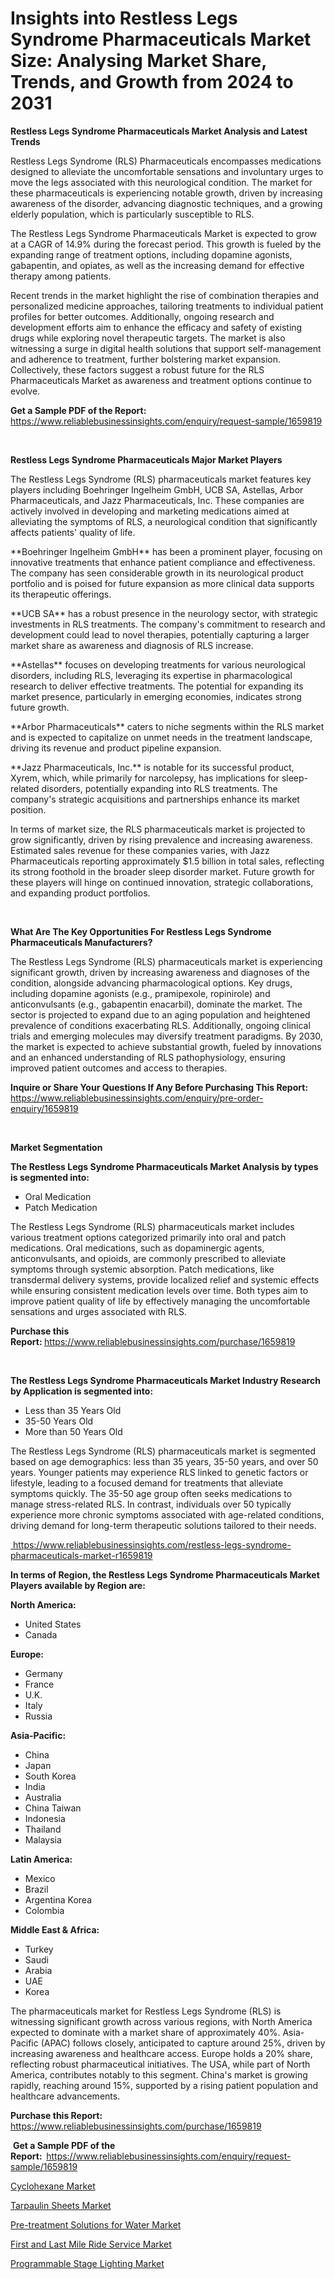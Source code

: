 <p><h1>Insights into Restless Legs Syndrome Pharmaceuticals Market Size: Analysing Market Share, Trends, and Growth from 2024 to 2031</h1></p><p><strong>Restless Legs Syndrome Pharmaceuticals Market Analysis and Latest Trends</strong></p>
<p><p>Restless Legs Syndrome (RLS) Pharmaceuticals encompasses medications designed to alleviate the uncomfortable sensations and involuntary urges to move the legs associated with this neurological condition. The market for these pharmaceuticals is experiencing notable growth, driven by increasing awareness of the disorder, advancing diagnostic techniques, and a growing elderly population, which is particularly susceptible to RLS.</p><p>The Restless Legs Syndrome Pharmaceuticals Market is expected to grow at a CAGR of 14.9% during the forecast period. This growth is fueled by the expanding range of treatment options, including dopamine agonists, gabapentin, and opiates, as well as the increasing demand for effective therapy among patients. </p><p>Recent trends in the market highlight the rise of combination therapies and personalized medicine approaches, tailoring treatments to individual patient profiles for better outcomes. Additionally, ongoing research and development efforts aim to enhance the efficacy and safety of existing drugs while exploring novel therapeutic targets. The market is also witnessing a surge in digital health solutions that support self-management and adherence to treatment, further bolstering market expansion. Collectively, these factors suggest a robust future for the RLS Pharmaceuticals Market as awareness and treatment options continue to evolve.</p></p>
<p><strong>Get a Sample PDF of the Report:&nbsp;</strong> <a href="https://www.reliablebusinessinsights.com/enquiry/request-sample/1659819?utm_campaign=1119&utm_medium=2&utm_source=Github&utm_content=ia&utm_term=28092024&utm_id=restless-legs-syndrome-pharmaceuticals">https://www.reliablebusinessinsights.com/enquiry/request-sample/1659819</a></p>
<p>&nbsp;</p>
<p><strong>Restless Legs Syndrome Pharmaceuticals Major Market Players</strong></p>
<p><p>The Restless Legs Syndrome (RLS) pharmaceuticals market features key players including Boehringer Ingelheim GmbH, UCB SA, Astellas, Arbor Pharmaceuticals, and Jazz Pharmaceuticals, Inc. These companies are actively involved in developing and marketing medications aimed at alleviating the symptoms of RLS, a neurological condition that significantly affects patients' quality of life.</p><p>**Boehringer Ingelheim GmbH** has been a prominent player, focusing on innovative treatments that enhance patient compliance and effectiveness. The company has seen considerable growth in its neurological product portfolio and is poised for future expansion as more clinical data supports its therapeutic offerings.</p><p>**UCB SA** has a robust presence in the neurology sector, with strategic investments in RLS treatments. The company's commitment to research and development could lead to novel therapies, potentially capturing a larger market share as awareness and diagnosis of RLS increase.</p><p>**Astellas** focuses on developing treatments for various neurological disorders, including RLS, leveraging its expertise in pharmacological research to deliver effective treatments. The potential for expanding its market presence, particularly in emerging economies, indicates strong future growth.</p><p>**Arbor Pharmaceuticals** caters to niche segments within the RLS market and is expected to capitalize on unmet needs in the treatment landscape, driving its revenue and product pipeline expansion.</p><p>**Jazz Pharmaceuticals, Inc.** is notable for its successful product, Xyrem, which, while primarily for narcolepsy, has implications for sleep-related disorders, potentially expanding into RLS treatments. The company's strategic acquisitions and partnerships enhance its market position.</p><p>In terms of market size, the RLS pharmaceuticals market is projected to grow significantly, driven by rising prevalence and increasing awareness. Estimated sales revenue for these companies varies, with Jazz Pharmaceuticals reporting approximately $1.5 billion in total sales, reflecting its strong foothold in the broader sleep disorder market. Future growth for these players will hinge on continued innovation, strategic collaborations, and expanding product portfolios.</p></p>
<p>&nbsp;</p>
<p><strong>What Are The Key Opportunities For Restless Legs Syndrome Pharmaceuticals Manufacturers?</strong></p>
<p><p>The Restless Legs Syndrome (RLS) pharmaceuticals market is experiencing significant growth, driven by increasing awareness and diagnoses of the condition, alongside advancing pharmacological options. Key drugs, including dopamine agonists (e.g., pramipexole, ropinirole) and anticonvulsants (e.g., gabapentin enacarbil), dominate the market. The sector is projected to expand due to an aging population and heightened prevalence of conditions exacerbating RLS. Additionally, ongoing clinical trials and emerging molecules may diversify treatment paradigms. By 2030, the market is expected to achieve substantial growth, fueled by innovations and an enhanced understanding of RLS pathophysiology, ensuring improved patient outcomes and access to therapies.</p></p>
<p><strong>Inquire or Share Your Questions If Any Before Purchasing This Report:</strong> <a href="https://www.reliablebusinessinsights.com/enquiry/pre-order-enquiry/1659819?utm_campaign=1119&utm_medium=2&utm_source=Github&utm_content=ia&utm_term=28092024&utm_id=restless-legs-syndrome-pharmaceuticals">https://www.reliablebusinessinsights.com/enquiry/pre-order-enquiry/1659819</a></p>
<p>&nbsp;</p>
<p><strong>Market Segmentation</strong></p>
<p><strong>The Restless Legs Syndrome Pharmaceuticals Market Analysis by types is segmented into:</strong></p>
<p><ul><li>Oral Medication</li><li>Patch Medication</li></ul></p>
<p><p>The Restless Legs Syndrome (RLS) pharmaceuticals market includes various treatment options categorized primarily into oral and patch medications. Oral medications, such as dopaminergic agents, anticonvulsants, and opioids, are commonly prescribed to alleviate symptoms through systemic absorption. Patch medications, like transdermal delivery systems, provide localized relief and systemic effects while ensuring consistent medication levels over time. Both types aim to improve patient quality of life by effectively managing the uncomfortable sensations and urges associated with RLS.</p></p>
<p><strong>Purchase this Report:&nbsp;</strong><a href="https://www.reliablebusinessinsights.com/purchase/1659819?utm_campaign=1119&utm_medium=2&utm_source=Github&utm_content=ia&utm_term=28092024&utm_id=restless-legs-syndrome-pharmaceuticals">https://www.reliablebusinessinsights.com/purchase/1659819</a></p>
<p>&nbsp;</p>
<p><strong>The Restless Legs Syndrome Pharmaceuticals Market Industry Research by Application is segmented into:</strong></p>
<p><ul><li>Less than 35 Years Old</li><li>35-50 Years Old</li><li>More than 50 Years Old</li></ul></p>
<p><p>The Restless Legs Syndrome (RLS) pharmaceuticals market is segmented based on age demographics: less than 35 years, 35-50 years, and over 50 years. Younger patients may experience RLS linked to genetic factors or lifestyle, leading to a focused demand for treatments that alleviate symptoms quickly. The 35-50 age group often seeks medications to manage stress-related RLS. In contrast, individuals over 50 typically experience more chronic symptoms associated with age-related conditions, driving demand for long-term therapeutic solutions tailored to their needs.</p></p>
<p><a href="https://www.reliablebusinessinsights.com/restless-legs-syndrome-pharmaceuticals-market-r1659819?utm_campaign=1119&utm_medium=2&utm_source=Github&utm_content=ia&utm_term=28092024&utm_id=restless-legs-syndrome-pharmaceuticals">&nbsp;https://www.reliablebusinessinsights.com/restless-legs-syndrome-pharmaceuticals-market-r1659819</a></p>
<p><strong>In terms of Region, the Restless Legs Syndrome Pharmaceuticals Market Players available by Region are:</strong></p>
<p>
    <p> <strong> North America: </strong>
        <ul>
            <li>United States</li>
            <li>Canada</li>
        </ul>
        </p> 
    <p> <strong> Europe: </strong>
        <ul>
            <li>Germany</li>
            <li>France</li>
            <li>U.K.</li>
            <li>Italy</li>
            <li>Russia</li>
        </ul>
        </p> 
    <p> <strong> Asia-Pacific: </strong>
        <ul>
            <li>China</li>
            <li>Japan</li>
            <li>South Korea</li>
            <li>India</li>
            <li>Australia</li>
            <li>China Taiwan</li>
            <li>Indonesia</li>
            <li>Thailand</li>
            <li>Malaysia</li>
        </ul>
        </p> 
    <p> <strong> Latin America: </strong>
        <ul>
            <li>Mexico</li>
            <li>Brazil</li>
            <li>Argentina Korea</li>
            <li>Colombia</li>
        </ul>
        </p> 
    <p> <strong> Middle East & Africa: </strong>
        <ul>
            <li>Turkey</li>
            <li>Saudi</li>
            <li>Arabia</li>
            <li>UAE</li>
            <li>Korea</li>
        </ul>
    </p>
    </p>
<p><p>The pharmaceuticals market for Restless Legs Syndrome (RLS) is witnessing significant growth across various regions, with North America expected to dominate with a market share of approximately 40%. Asia-Pacific (APAC) follows closely, anticipated to capture around 25%, driven by increasing awareness and healthcare access. Europe holds a 20% share, reflecting robust pharmaceutical initiatives. The USA, while part of North America, contributes notably to this segment. China's market is growing rapidly, reaching around 15%, supported by a rising patient population and healthcare advancements.</p></p>
<p><strong>Purchase this Report: </strong><a href="https://www.reliablebusinessinsights.com/purchase/1659819?utm_campaign=1119&utm_medium=2&utm_source=Github&utm_content=ia&utm_term=28092024&utm_id=restless-legs-syndrome-pharmaceuticals">https://www.reliablebusinessinsights.com/purchase/1659819</a></p>
<p>&nbsp;<strong>Get a Sample PDF of the Report:&nbsp;&nbsp;</strong><a href="https://www.reliablebusinessinsights.com/enquiry/request-sample/1659819?utm_campaign=1119&utm_medium=2&utm_source=Github&utm_content=ia&utm_term=28092024&utm_id=restless-legs-syndrome-pharmaceuticals">https://www.reliablebusinessinsights.com/enquiry/request-sample/1659819</a></p>
<p><strong></strong></p>
<p><p><a href="https://www.linkedin.com/pulse/comprehensive-look-product-type-adipic-acidfor-caprolactam-w6wye?utm_campaign=1119&utm_medium=2&utm_source=Github&utm_content=ia&utm_term=28092024&utm_id=restless-legs-syndrome-pharmaceuticals">Cyclohexane Market</a></p><p><a href="https://www.linkedin.com/pulse/tarpaulin-sheets-market-research-report-includes-analysis-size-mlsre?utm_campaign=1119&utm_medium=2&utm_source=Github&utm_content=ia&utm_term=28092024&utm_id=restless-legs-syndrome-pharmaceuticals">Tarpaulin Sheets Market</a></p><p><a href="https://github.com/AlbertGonzalez266/Market-Research-Report-List-1/blob/main/pre-treatment-solutions-for-water-market.md?utm_campaign=1119&utm_medium=2&utm_source=Github&utm_content=ia&utm_term=28092024&utm_id=restless-legs-syndrome-pharmaceuticals">Pre-treatment Solutions for Water Market</a></p><p><a href="https://github.com/CordonaCindy/Market-Research-Report-List-1/blob/main/first-and-last-mile-ride-service-market.md?utm_campaign=1119&utm_medium=2&utm_source=Github&utm_content=ia&utm_term=28092024&utm_id=restless-legs-syndrome-pharmaceuticals">First and Last Mile Ride Service Market</a></p><p><a href="https://issuu.com/reportprime-2/docs/programmable-stage-lighting-market-_d2d9796e07b698?utm_campaign=1119&utm_medium=2&utm_source=Github&utm_content=ia&utm_term=28092024&utm_id=restless-legs-syndrome-pharmaceuticals">Programmable Stage Lighting Market</a></p></p>